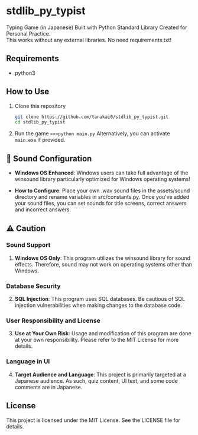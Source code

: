 # stdlib_py_typist
Typing Game (in Japanese) Built with Python Standard Library Created for Personal Practice.  
This works without any external libraries. No need requirements.txt!  

## Requirements
- python3

## How to Use
1. Clone this repository
   ```sh
   git clone https://github.com/tanakai0/stdlib_py_typist.git
   cd stdlib_py_typist
   ```
2. Run the game
   `>>>python main.py`
   Alternatively, you can activate `main.exe` if provided.

## 🎵 Sound Configuration

- **Windows OS Enhanced**: Windows users can take full advantage of the winsound library particularly optimized for Windows operating systems!

- **How to Configure**: Place your own .wav sound files in the assets/sound directory and rename variables in src/constants.py. Once you've added your sound files, you can set sounds for title screens, correct answers and incorrect answers.

## ⚠️ Caution

### Sound Support

1. **Windows OS Only**: This program utilizes the winsound library for sound effects. Therefore, sound may not work on operating systems other than Windows.

### Database Security

2. **SQL Injection**: This program uses SQL databases. Be cautious of SQL injection vulnerabilities when making changes to the database code.

### User Responsibility and License

3. **Use at Your Own Risk**: Usage and modification of this program are done at your own responsibility. Please refer to the MIT License for more details.

### Language in UI

4. **Target Audience and Language**: This project is primarily targeted at a Japanese audience. As such, quiz content, UI text, and some code comments are in Japanese.

## License
This project is licensed under the MIT License. See the LICENSE file for details.

